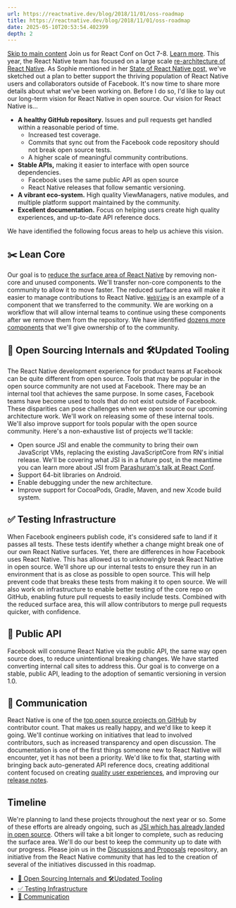 ```yaml
---
url: https://reactnative.dev/blog/2018/11/01/oss-roadmap
title: https://reactnative.dev/blog/2018/11/01/oss-roadmap
date: 2025-05-10T20:53:54.402399
depth: 2
---
```


[Skip to main content](https://reactnative.dev/blog/2018/11/01/oss-roadmap#__docusaurus_skipToContent_fallback)
Join us for React Conf on Oct 7-8. [Learn more](https://conf.react.dev).
This year, the React Native team has focused on a large scale [re-architecture of React Native](https://github.com/react-native-community/discussions-and-proposals/issues/4). As Sophie mentioned in her [State of React Native post,](https://reactnative.dev/blog/2018/06/14/state-of-react-native-2018) we've sketched out a plan to better support the thriving population of React Native users and collaborators outside of Facebook. It's now time to share more details about what we've been working on. Before I do so, I'd like to lay out our long-term vision for React Native in open source.
Our vision for React Native is...
  * **A healthy GitHub repository.** Issues and pull requests get handled within a reasonable period of time. 
    * Increased test coverage.
    * Commits that sync out from the Facebook code repository should not break open source tests.
    * A higher scale of meaningful community contributions.
  * **Stable APIs,** making it easier to interface with open source dependencies. 
    * Facebook uses the same public API as open source
    * React Native releases that follow semantic versioning.
  * **A vibrant eco-system.** High quality ViewManagers, native modules, and multiple platform support maintained by the community.
  * **Excellent documentation.** Focus on helping users create high quality experiences, and up-to-date API reference docs.


We have identified the following focus areas to help us achieve this vision.
## ✂️ Lean Core[​](https://reactnative.dev/blog/2018/11/01/oss-roadmap#️-lean-core "Direct link to ✂️ Lean Core")
Our goal is to [reduce the surface area of React Native](https://github.com/react-native-community/discussions-and-proposals/issues/6) by removing non-core and unused components. We'll transfer non-core components to the community to allow it to move faster. The reduced surface area will make it easier to manage contributions to React Native.
[`WebView`](https://github.com/react-native-community/discussions-and-proposals/blob/master/proposals/0001-webview.md) is an example of a component that we transferred to the community. We are working on a workflow that will allow internal teams to continue using these components after we remove them from the repository. We have identified [dozens more components](https://github.com/react-native-community/discussions-and-proposals/issues/6) that we'll give ownership of to the community.
## 🎁 Open Sourcing Internals and 🛠Updated Tooling[​](https://reactnative.dev/blog/2018/11/01/oss-roadmap#-open-sourcing-internals-and-updated-tooling "Direct link to 🎁 Open Sourcing Internals and 🛠Updated Tooling")
The React Native development experience for product teams at Facebook can be quite different from open source. Tools that may be popular in the open source community are not used at Facebook. There may be an internal tool that achieves the same purpose. In some cases, Facebook teams have become used to tools that do not exist outside of Facebook. These disparities can pose challenges when we open source our upcoming architecture work.
We'll work on releasing some of these internal tools. We'll also improve support for tools popular with the open source community. Here's a non-exhaustive list of projects we'll tackle:
  * Open source JSI and enable the community to bring their own JavaScript VMs, replacing the existing JavaScriptCore from RN's initial release. We'll be covering what JSI is in a future post, in the meantime you can learn more about JSI from [Parashuram's talk at React Conf](https://www.youtube.com/watch?v=UcqRXTriUVI).
  * Support 64-bit libraries on Android.
  * Enable debugging under the new architecture.
  * Improve support for CocoaPods, Gradle, Maven, and new Xcode build system.


## ✅ Testing Infrastructure[​](https://reactnative.dev/blog/2018/11/01/oss-roadmap#-testing-infrastructure "Direct link to ✅ Testing Infrastructure")
When Facebook engineers publish code, it's considered safe to land if it passes all tests. These tests identify whether a change might break one of our own React Native surfaces. Yet, there are differences in how Facebook uses React Native. This has allowed us to unknowingly break React Native in open source.
We'll shore up our internal tests to ensure they run in an environment that is as close as possible to open source. This will help prevent code that breaks these tests from making it to open source. We will also work on infrastructure to enable better testing of the core repo on GitHub, enabling future pull requests to easily include tests.
Combined with the reduced surface area, this will allow contributors to merge pull requests quicker, with confidence.
## 📜 Public API[​](https://reactnative.dev/blog/2018/11/01/oss-roadmap#-public-api "Direct link to 📜 Public API")
Facebook will consume React Native via the public API, the same way open source does, to reduce unintentional breaking changes. We have started converting internal call sites to address this. Our goal is to converge on a stable, public API, leading to the adoption of semantic versioning in version 1.0.
## 📣 Communication[​](https://reactnative.dev/blog/2018/11/01/oss-roadmap#-communication "Direct link to 📣 Communication")
React Native is one of the [top open source projects on GitHub](https://octoverse.github.com/#top-and-trending-projects) by contributor count. That makes us really happy, and we'd like to keep it going. We'll continue working on initiatives that lead to involved contributors, such as increased transparency and open discussion. The documentation is one of the first things someone new to React Native will encounter, yet it has not been a priority. We'd like to fix that, starting with bringing back auto-generated API reference docs, creating additional content focused on creating [quality user experiences](https://reactnative.dev/docs/improvingux), and improving our [release notes](https://github.com/react-native-community/react-native-releases/issues/47).
## Timeline[​](https://reactnative.dev/blog/2018/11/01/oss-roadmap#timeline "Direct link to Timeline")
We're planning to land these projects throughout the next year or so. Some of these efforts are already ongoing, such as [JSI which has already landed in open source](https://github.com/facebook/react-native/compare/e337bcafb0b017311c37f2dbc24e5a757af0a205...8427f64e06456f171f9df0316c6ca40613de7a20). Others will take a bit longer to complete, such as reducing the surface area. We'll do our best to keep the community up to date with our progress. Please join us in the [Discussions and Proposals](https://github.com/react-native-community/discussions-and-proposals) repository, an initiative from the React Native community that has led to the creation of several of the initiatives discussed in this roadmap.
  * [🎁 Open Sourcing Internals and 🛠Updated Tooling](https://reactnative.dev/blog/2018/11/01/oss-roadmap#-open-sourcing-internals-and-updated-tooling)
  * [✅ Testing Infrastructure](https://reactnative.dev/blog/2018/11/01/oss-roadmap#-testing-infrastructure)
  * [📣 Communication](https://reactnative.dev/blog/2018/11/01/oss-roadmap#-communication)



